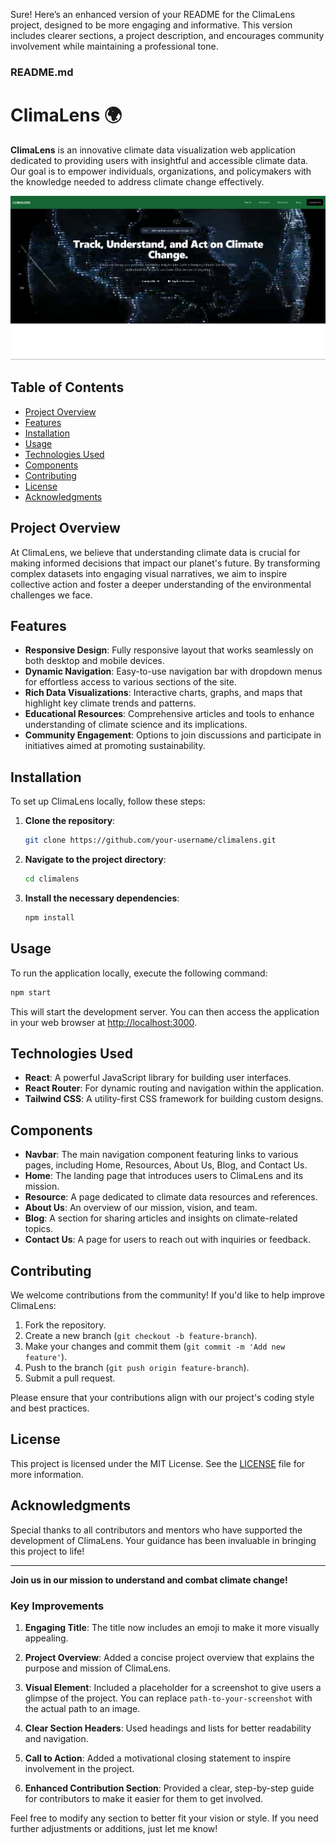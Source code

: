 Sure! Here’s an enhanced version of your README for the ClimaLens project, designed to be more engaging and informative. This version includes clearer sections, a project description, and encourages community involvement while maintaining a professional tone.

### README.md


# ClimaLens 🌍

**ClimaLens** is an innovative climate data visualization web application dedicated to providing users with insightful and accessible climate data. Our goal is to empower individuals, organizations, and policymakers with the knowledge needed to address climate change effectively.

![ClimaLens Screenshot](src\assets\image.png) <!-- Update this path with the actual screenshot of your project -->

## Table of Contents

- [Project Overview](#project-overview)
- [Features](#features)
- [Installation](#installation)
- [Usage](#usage)
- [Technologies Used](#technologies-used)
- [Components](#components)
- [Contributing](#contributing)
- [License](#license)
- [Acknowledgments](#acknowledgments)

## Project Overview

At ClimaLens, we believe that understanding climate data is crucial for making informed decisions that impact our planet's future. By transforming complex datasets into engaging visual narratives, we aim to inspire collective action and foster a deeper understanding of the environmental challenges we face.

## Features

- **Responsive Design**: Fully responsive layout that works seamlessly on both desktop and mobile devices.
- **Dynamic Navigation**: Easy-to-use navigation bar with dropdown menus for effortless access to various sections of the site.
- **Rich Data Visualizations**: Interactive charts, graphs, and maps that highlight key climate trends and patterns.
- **Educational Resources**: Comprehensive articles and tools to enhance understanding of climate science and its implications.
- **Community Engagement**: Options to join discussions and participate in initiatives aimed at promoting sustainability.

## Installation

To set up ClimaLens locally, follow these steps:

1. **Clone the repository**:
   ```bash
   git clone https://github.com/your-username/climalens.git
   ```
2. **Navigate to the project directory**:
   ```bash
   cd climalens
   ```
3. **Install the necessary dependencies**:
   ```bash
   npm install
   ```

## Usage

To run the application locally, execute the following command:

```bash
npm start
```

This will start the development server. You can then access the application in your web browser at [http://localhost:3000](http://localhost:3000).

## Technologies Used

- **React**: A powerful JavaScript library for building user interfaces.
- **React Router**: For dynamic routing and navigation within the application.
- **Tailwind CSS**: A utility-first CSS framework for building custom designs.

## Components

- **Navbar**: The main navigation component featuring links to various pages, including Home, Resources, About Us, Blog, and Contact Us.
- **Home**: The landing page that introduces users to ClimaLens and its mission.
- **Resource**: A page dedicated to climate data resources and references.
- **About Us**: An overview of our mission, vision, and team.
- **Blog**: A section for sharing articles and insights on climate-related topics.
- **Contact Us**: A page for users to reach out with inquiries or feedback.

## Contributing

We welcome contributions from the community! If you'd like to help improve ClimaLens:

1. Fork the repository.
2. Create a new branch (`git checkout -b feature-branch`).
3. Make your changes and commit them (`git commit -m 'Add new feature'`).
4. Push to the branch (`git push origin feature-branch`).
5. Submit a pull request.

Please ensure that your contributions align with our project's coding style and best practices.

## License

This project is licensed under the MIT License. See the [LICENSE](LICENSE) file for more information.

## Acknowledgments

Special thanks to all contributors and mentors who have supported the development of ClimaLens. Your guidance has been invaluable in bringing this project to life!

---

**Join us in our mission to understand and combat climate change!**


### Key Improvements

1. **Engaging Title**: The title now includes an emoji to make it more visually appealing.
   
2. **Project Overview**: Added a concise project overview that explains the purpose and mission of ClimaLens.

3. **Visual Element**: Included a placeholder for a screenshot to give users a glimpse of the project. You can replace `path-to-your-screenshot` with the actual path to an image.

4. **Clear Section Headers**: Used headings and lists for better readability and navigation.

5. **Call to Action**: Added a motivational closing statement to inspire involvement in the project.

6. **Enhanced Contribution Section**: Provided a clear, step-by-step guide for contributors to make it easier for them to get involved.

Feel free to modify any section to better fit your vision or style. If you need further adjustments or additions, just let me know!